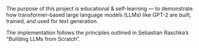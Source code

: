The purpose of this project is educational & self-learning — to demonstrate how transformer-based large language models (LLMs) like GPT-2 are built, trained, and used for text generation.

The implementation follows the principles outlined in Sebastian Raschka’s “Building LLMs from Scratch”.
